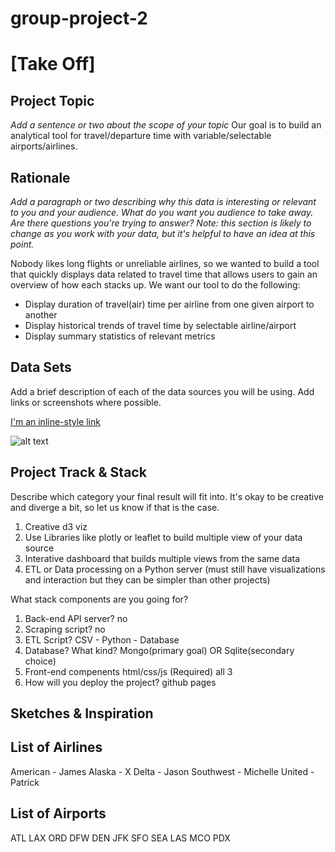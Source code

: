 # group-project-2
# [Take Off]


## Project Topic

_Add a sentence or two about the scope of your topic_
Our goal is to build an analytical tool for travel/departure time with variable/selectable airports/airlines.

## Rationale 

_Add a paragraph or two describing why this data is interesting or relevant to you and your audience. What do you want you audience to take away. Are there questions you're trying to answer? Note: this section is likely to change as you work with your data, but it's helpful to have an idea at this point._

Nobody likes long flights or unreliable airlines, so we wanted to build a tool that quickly displays data related to travel time that allows users to gain an overview of how each stacks up. We want our tool to do the following:

- Display duration of travel(air) time per airline from one given airport to another
- Display historical trends of travel time by selectable airline/airport
- Display summary statistics of relevant metrics

## Data Sets

Add a brief description of each of the data sources you will be using. Add links or screenshots where possible.

[I'm an inline-style link](https://transtats.bts.gov/ONTIME/Index.aspx)

![alt text](url_or_path_for_image)


## Project Track & Stack

Describe which category your final result will fit into. It's okay to be creative and diverge a bit, so let us know if that is the case.
1. Creative d3 viz
1. Use Libraries like plotly or leaflet to build multiple view of your data source
1. Interative dashboard that builds multiple views from the same data
1. ETL or Data processing on a Python server (must still have visualizations and interaction but they can be simpler than other projects) 

What stack components are you going for?
1. Back-end API server? no
1. Scraping script? no
1. ETL Script? CSV - Python - Database
1. Database? What kind? Mongo(primary goal) OR Sqlite(secondary choice) 
1. Front-end compenents html/css/js (Required) all 3
1. How will you deploy the project? github pages


## Sketches & Inspiration

## List of Airlines
American - James
Alaska - X
Delta - Jason
Southwest - Michelle
United - Patrick

## List of Airports
ATL
LAX
ORD
DFW
DEN
JFK	
SFO
SEA
LAS
MCO
PDX
